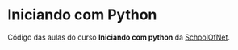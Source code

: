 # Iniciando com Python
Código das aulas do curso **Iniciando com python** da [SchoolOfNet](https://www.schoolofnet.com/curso-iniciando-com-python/).